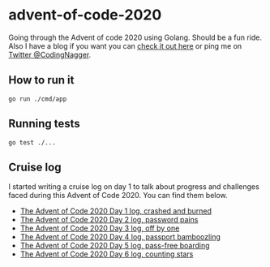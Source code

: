 # advent-of-code-2020

Going through the Advent of code 2020 using Golang. Should be a fun ride. Also I have a blog if you want you can [check it out here](https://www.codingnagger.com/) or ping me on [Twitter @CodingNagger](https://twitter.com/CodingNagger).

## How to run it

```
go run ./cmd/app
```

## Running tests

```
go test ./...
```

## Cruise log

I started writing a cruise log on day 1 to talk about progress and challenges faced during this Advent of Code 2020. You can find them below.

- [The Advent of Code 2020 Day 1 log, crashed and burned](https://www.codingnagger.com/2020/12/01/the-advent-of-code-2020-day-1-log-crashed-and-burned/)
- [The Advent of Code 2020 Day 2 log, password pains](https://www.codingnagger.com/2020/12/02/the-advent-of-code-2020-day-2-log-password-pains/)
- [The Advent of Code 2020 Day 3 log, off by one](https://www.codingnagger.com/2020/12/03/the-advent-of-code-2020-day-3-log-off-by-one/)
- [The Advent of Code 2020 Day 4 log, passport bamboozling](https://www.codingnagger.com/2020/12/04/the-advent-of-code-2020-day-4-log-passport-bamboozling/)
- [The Advent of Code 2020 Day 5 log, pass-free boarding](https://www.codingnagger.com/2020/12/05/the-advent-of-code-2020-day-5-log-pass-free-boarding/)
- [The Advent of Code 2020 Day 6 log, counting stars](https://www.codingnagger.com/2020/12/06/the-advent-of-code-2020-day-6-log-counting-stars/)
